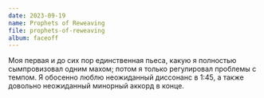```yaml
---
date: 2023-09-19
name: Prophets of Reweaving
file: prophets-of-reweaving
album: faceoff
---
```


Моя первая и до сих пор единственная пьеса, какую я полностью сымпровизовал одним махом; потом я только регулировал проблемы с темпом. Я обосенно люблю неожиданный диссонанс в 1:45, а также довольно неожиданный минорный аккорд в конце.

